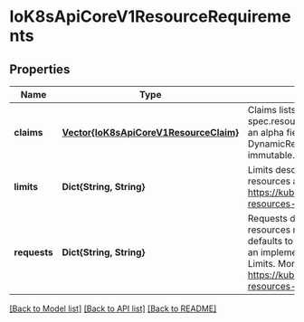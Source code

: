 # IoK8sApiCoreV1ResourceRequirements


## Properties
Name | Type | Description | Notes
------------ | ------------- | ------------- | -------------
**claims** | [**Vector{IoK8sApiCoreV1ResourceClaim}**](IoK8sApiCoreV1ResourceClaim.md) | Claims lists the names of resources, defined in spec.resourceClaims, that are used by this container.  This is an alpha field and requires enabling the DynamicResourceAllocation feature gate.  This field is immutable. It can only be set for containers. | [optional] [default to nothing]
**limits** | **Dict{String, String}** | Limits describes the maximum amount of compute resources allowed. More info: https://kubernetes.io/docs/concepts/configuration/manage-resources-containers/ | [optional] [default to nothing]
**requests** | **Dict{String, String}** | Requests describes the minimum amount of compute resources required. If Requests is omitted for a container, it defaults to Limits if that is explicitly specified, otherwise to an implementation-defined value. Requests cannot exceed Limits. More info: https://kubernetes.io/docs/concepts/configuration/manage-resources-containers/ | [optional] [default to nothing]


[[Back to Model list]](../README.md#models) [[Back to API list]](../README.md#api-endpoints) [[Back to README]](../README.md)


